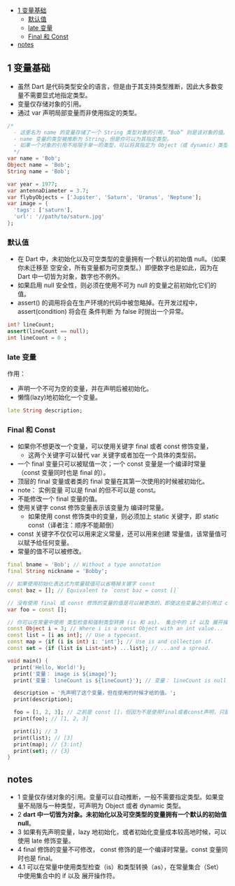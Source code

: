 <!-- START doctoc generated TOC please keep comment here to allow auto update -->
<!-- DON'T EDIT THIS SECTION, INSTEAD RE-RUN doctoc TO UPDATE -->
<!-- **Table of Contents**  *generated with [DocToc](https://github.com/thlorenz/doctoc)* -->

- [1 变量基础](#1-%E5%8F%98%E9%87%8F%E5%9F%BA%E7%A1%80)
  - [默认值](#%E9%BB%98%E8%AE%A4%E5%80%BC)
  - [late 变量](#late-%E5%8F%98%E9%87%8F)
  - [Final 和 Const](#final-%E5%92%8C-const)
- [notes](#notes)

<!-- END doctoc generated TOC please keep comment here to allow auto update -->

## 1 变量基础

- 虽然 Dart 是代码类型安全的语言，但是由于其支持类型推断，因此大多数变量不需要显式地指定类型。
- 变量仅存储对象的引用。
- 通过 var 声明局部变量而非使用指定的类型。

```dart
/*
  - 这里名为 name 的变量存储了一个 String 类型对象的引用，“Bob” 则是该对象的值。
  - name 变量的类型被推断为 String，但是你可以为其指定类型。
  - 如果一个对象的引用不局限于单一的类型，可以将其指定为 Object（或 dynamic）类型。
  */
var name = 'Bob';
Object name = 'Bob';
String name = 'Bob';

var year = 1977;
var antennaDiameter = 3.7;
var flybyObjects = ['Jupiter', 'Saturn', 'Uranus', 'Neptune'];
var image = {
  'tags': ['saturn'],
  'url': '//path/to/saturn.jpg'
};
```

### 默认值

- 在 Dart 中，未初始化以及可空类型的变量拥有一个默认的初始值 null。（如果你未迁移至 空安全，所有变量都为可空类型。）即便数字也是如此，因为在 Dart 中一切皆为对象，数字也不例外。
- 如果启用 null 安全性，则必须在使用不可为 null 的变量之前初始化它们的值。
- assert() 的调用将会在生产环境的代码中被忽略掉。在开发过程中，assert(condition) 将会在 条件判断 为 false 时抛出一个异常。

```dart
int? lineCount;
assert(lineCount == null);
int lineCount = 0 ;
```

### late 变量

作用：

- 声明一个不可为空的变量，并在声明后被初始化。
- 懒惰(lazy)地初始化一个变量。

```dart
late String description;
```

### Final 和 Const

- 如果你不想更改一个变量，可以使用关键字 final 或者 const 修饰变量，
  - 这两个关键字可以替代 var 关键字或者加在一个具体的类型前。
- 一个 final 变量只可以被赋值一次；一个 const 变量是一个编译时常量（const 变量同时也是 final 的）。
- 顶层的 final 变量或者类的 final 变量在其第一次使用的时候被初始化。
- note： 实例变量 可以是 final 的但不可以是 const。
- 不能修改一个 final 变量的值。
- 使用关键字 const 修饰变量表示该变量为 编译时常量。
  - 如果使用 const 修饰类中的变量，则必须加上 static 关键字，即 static const（译者注：顺序不能颠倒）
- const 关键字不仅仅可以用来定义常量，还可以用来创建 常量值，该常量值可以赋予给任何变量。
- 常量的值不可以被修改。

```dart
final bname = 'Bob'; // Without a type annotation
final String nickname = 'Bobby';

// 如果使用初始化表达式为常量赋值可以省略掉关键字 const
const baz = []; // Equivalent to `const baz = const []`

// 没有使用 final 或 const 修饰的变量的值是可以被更改的，即使这些变量之前引用过 const 的值。
var foo = const [];

// 你可以在常量中使用 类型检查和强制类型转换 (is 和 as)、 集合中的 if 以及 展开操作符 (... 和 ...?)：
const Object i = 3; // Where i is a const Object with an int value...
const list = [i as int]; // Use a typecast.
const map = {if (i is int) i: 'int'}; // Use is and collection if.
const set = {if (list is List<int>) ...list}; // ...and a spread.

void main() {
  print('Hello, World!');
  print('变量： image is ${image}');
  print('变量： lineCount is ${lineCount}'); // 变量： lineCount is null

  description = '先声明了这个变量，但在使用的时候才给的值。';
  print(description);

  foo = [1, 2, 3]; // 之前是 const []，但因为不是使用final或者const声明，只是值为const，所以可以修改值
  print(foo); // [1, 2, 3]

  print(i); // 3
  print(list); // [3]
  print(map); // {3:int}
  print(set); // {3}
}
```

## notes

- 1 变量仅存储对象的引用。变量可以自动推断，一般不需要指定类型。如果变量不局限与一种类型，可声明为 Object 或者 dynamic 类型。
- 2 **dart 中一切皆为对象。未初始化以及可空类型的变量拥有一个默认的初始值 null**。
- 3 如果有先声明变量，lazy 地初始化，或者初始化变量成本较高地时候，可以使用 late 修饰变量。
- 4 final 修饰的变量不可修改， const 修饰的是一个编译时常量。const 变量同时也是 final。
- 4.1 可以在常量中使用类型检查（is）和类型转换（as），在常量集合（Set）中使用集合中的 if 以及 展开操作符。

